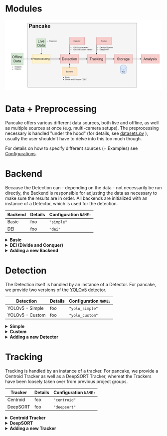 # Modules

<img width="800" height="%" src="/gitimg/app_structure.png">

# Data + Preprocessing
Pancake offers various different data sources, both live and offline,
as well as multiple sources at once (e.g. multi-camera setups).
The preprocessing necessary is handled "under the hood" (for details, see [datasets.py](pancake/utils/datasets.py) ),
usually the user shouldn't have to delve into this too much though.

For details on how to specify different sources (+ Examples) see [Configurations](https://github.com/mauricesvp/pancake/blob/main/README.md#configurations).

# Backend

Because the Detection can - depending on the data - not necessarily be run directly,
the Backend is responsible for adjusting the data as necessary to make sure the results are in order.
All backends are initialized with an instance of a Detector, which is used for the detection.

| Backend       | Details   | Configuration ```NAME:```         |
| ------------- | -------   | ------------------- |
| Basic         | foo       | ```"simple"```
| DEI           | foo       | ```"dei"```

<details>
  <summary><b>Basic</b></summary>
  The Basic Backend simply takes the input image(s), and runs the detection on each image.
</details>
<details>
  <summary><b>DEI (Divide and Conquer)</b></summary>
  The DEI Backend is specifically designed for the detection on the Strasse des 17. Juni,
  using a panorama image (made up by three images).
  Because the detections would be very poor if it was run one the panorama directly,
  the Backend first splits the panorama image into partial images.
  These then get rotated, depending on the proximity to the center (no rotation in the center, more rotation on the outer sides).
  This is done as the angle of the cars gets quite skewed on the outer sides, which hinders a successful detection.
  The actual detection is now run on the partial images, after which the rotation und splitting are reversed to produce the final results.
</details>
<details>
  <summary><b>Adding a new Backend</b></summary>
  <ol>
    <li>Create your backend_foo.py within <code>detector/backends/</code> .</li>
    <li>Create a Backend class that inherits from the <a href="pancake/detector/backends/backend.py">Base Backend</a>.</li>
    <li>Implement the <code>detect</code> method.</li>
    <li>Add your Backend to the <a href="pancake/detector/backends/__init__.py">registry</a> (i.e. add <code>from .backend_foo import Foo</code>).</li>
    <li>Set your Backend in the configuration (under "BACKEND" -> NAME: "foo").</li>
  </ol>
Important: When implementing your Backend, you need to stick to the <a href=https://mauricesvp.github.io/pancake/pancake/detector/backends/backend.html> Backend API</a>!
</details>

# Detection

The Detection itself is handled by an instance of a Detector.
For pancake, we provide two versions of the [YOLOv5](https://github.com/ultralytics/yolov5) detector.

| Detection     | Details   | Configuration ```NAME:```         |
| ------------- | -------   | ------------------- |
| YOLOv5 - Simple         | foo       | ```"yolo_simple"```
| YOLOv5 - Custom           | foo       | ```"yolo_custom"```

<details>
  <summary><b>Simple</b></summary>
  A very simple detector using a pretrained model provided by YOLOv5.
  
  **Configuration options:** (under <code>YOLO_SIMPLE:</code>)
  
  | Parameter               | Example Values   | Description         |
  | ---------------------   | ----------------- | ------------------- |
  | <code>size</code> | "s", "m", "l" or "x"         | Yolo model size

</details>

<details>
  <summary><b>Custom</b></summary>
  A detector based on YOLOv5, custom trained with data provided by a previous project group.

  **Configuration options:** (under <code>YOLO_CUSTOM:</code>)


  | Parameter               | Example Values   | Description         |
  | ---------------------   | ----------------- | ------------------- |
  | <code>model</code>                    | "yolov5"          | Yolo custom class from registry
  | <code>weights</code>      | "yolov5m.pt"          | Weights to be loaded
  | <code>img_size</code>      | 640         | Image size, applies to standard and trt
  | <code>conf_thres</code>      | 0.65         | Confidence threshold (Confidence will be in the range 0-1.0)
  | <code>iou_thres</code>      | 0.6         | IoU (Intersection over Union) threshold
  | <code>classes</code>      | [0, 1, 2, 3, 5, 7]         | Filtered classes: Person(0), Bicycle(1), Car(2), Motorcycle(3), Bus(5), Truck(7)
  | <code>agnostic_nms</code>      | True, False        | Agnostic nms (Non-maximum suppression)
  | <code>max_det</code>      | 20        | Maximum detections per infered frame
  | <code>trt</code>      | True, False        | Enable trt engine for inference
  | <code>trt_engine_path</code>      | "yolov5s6.engine"        | Path to locally compiled engine
  | <code>trt_plugin_library</code>      | "libmyplugins.so"        | Path to locally compiled lib

</details>

<details>
  <summary><b>Adding a new Detector</b></summary>
  <ol>
    <li>Create your detector_foo.py within <code>detector/</code> .</li>
    <li>Create a Detector class that inherits from the <a href="pancake/detector/detector.py">Base Detector</a>.</li>
    <li>Implement the <code>detect</code> method.</li>
    <li>Add your Detector to the <a href="pancake/detector/__init__.py">registry</a> (i.e. add <code>from .detector_foo import Foo</code>).</li>
    <li>Set your Detector in the configuration (under "DETECTOR" -> NAME: "foo").</li>
  </ol>
Important: When implementing your Detector, you need to stick to the <a href=https://mauricesvp.github.io/pancake/pancake/detector/detector.html> Detector API</a>!
</details>

# Tracking

Tracking is handled by an instance of a tracker.
For pancake, we provide a Centroid Tracker as well as a DeepSORT Tracker, 
whereat the Trackers have been loosely taken over from previous project groups.

| Tracker       | Details   | Configuration ```NAME:```         |
| ------------- | -------   | ------------------- |
| Centroid         | foo       | ```"centroid"```
| DeepSORT           | foo       | ```"deepsort"```

<details>
  <summary><b>Centroid Tracker</b></summary>
    
  **Configuration options:** (under <code>CENTROID:</code>)
  
  | Parameter               | Example Values   | Description         |
  | ---------------------   | ----------------- | ------------------- |
  | <code>TRACKER_CFG_PATH</code> | "../configs/tracker/centroid.yaml"       | Centroid config path
  
      
  **centroid.yaml:**
  
  | Parameter               | Example Values   | Description         |
  | ---------------------   | ----------------- | ------------------- |
  | <code>MAX_ID</code> | 10000       | Limit for the Track IDs
  | <code>MAX_DISAPPEARED</code> | 10       | Maximum time (in frames) an object will be premoved on disappearance
  | <code>DISTANCE_TOLERANCE</code> | 500       | Maximum distance to allow for a car tracking match
  | <code>VERTICAL_TOLERANCE</code> | 100       | Maximum vertical distance to allow for a car tracking match
  | <code>FRAME_WIDTH</code> | 11520       | Total image width
  | <code>TRANSITION_WIDTH</code> | 200       | Transition width around the image edges
  | <code>LANE_SEPARATOR_LL</code> | 1117       | y-coordinates of the separator line - left
  | <code>LANE_SEPARATOR_LC</code> | 925       | y-coordinates of the separator line - left-center
  | <code>LANE_SEPARATOR_CR</code> | 925       | y-coordinates of the separator line - right-center
  | <code>LANE_SEPARATOR_CR</code> | 1151       | y-coordinates of the separator line - right
  | <code>DEREG_ZONE_L</code> | 1600       | Deregistration zone x-boundary left
  | <code>DEREG_ZONE_R</code> | 10500       | Deregistration zone x-boundary right
  | <code>REG_ZONE_L</code> | 2750       | Registration zone x-boundary left
  | <code>REG_ZONE_R</code> | 9750       | Registration zone x-boundary right

</details>
<details>
  <summary><b>DeepSORT</b></summary>

  **Configuration options:** (under <code>DEEPSORT:</code>)
  
  | Parameter               | Example Values   | Description         |
  | ---------------------   | ----------------- | ------------------- |
  | <code>TRACKER_CFG_PATH</code> | "../configs/tracker/deep_sort.yaml"       | DeepSORT config path
  
      
  **deep_sort.yaml:**
  
  | Parameter               | Example Values   | Description         |
  | ---------------------   | ----------------- | ------------------- |
  | <code>REID_CKPT</code> | "../weights/tracker/deepsort/feature_extractor.t7"       | -
  | <code>MAX_DIST</code> | 0.6       | -
  | <code>MIN_CONFIDENCE</code> | 0.4       | -
  | <code>NMS_MAX_OVERLAP</code> | 0.7       | -
  | <code>MAX_IOU_DISTANCE</code> | 0.75       | -
  | <code>MAX_AGE</code> | 70       | -
  | <code>N_INIT</code> | 3       | -
  | <code>NN_BUDGET</code> | 10000       | -
  | <code>MAX_ID</code> | 100000       | -
  
</details>
<details>
  <summary><b>Adding a new Tracker</b></summary>
  <ol>
    <li>Create your tracker_foo.py within <code>tracker/</code> .</li>
    <li>Create a Tracker class that inherits from the <a href="pancake/tracker/tracker.py">Base Tracker</a>.</li>
    <li>Implement the <code>update</code> method.</li>
    <li>Add your Tracker to the <a href="pancake/tracker/__init__.py">registry</a> (i.e. add <code>from .tracker_foo import Foo</code>).</li>
    <li>Set your Tracker in the configuration (under "TRACKER" -> NAME: "foo").</li>
  </ol>
Important: When implementing your Tracker, you need to stick to the <a href=https://mauricesvp.github.io/pancake/pancake/tracker/tracker.html> Tracker API</a>!
</details>
